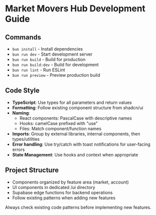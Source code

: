 # Market Movers Hub Development Guide

## Commands
- `bun install` - Install dependencies
- `bun run dev` - Start development server
- `bun run build` - Build for production
- `bun run build:dev` - Build for development
- `bun run lint` - Run ESLint
- `bun run preview` - Preview production build

## Code Style
- **TypeScript**: Use types for all parameters and return values
- **Formatting**: Follow existing component structure from shadcn/ui
- **Naming**:
  - React components: PascalCase with descriptive names
  - Hooks: camelCase prefixed with "use"
  - Files: Match component/function names
- **Imports**: Group by external libraries, internal components, then types/utilities
- **Error handling**: Use try/catch with toast notifications for user-facing errors
- **State Management**: Use hooks and context when appropriate

## Project Structure
- Components organized by feature area (market, account)
- UI components in dedicated /ui directory
- Supabase edge functions for backend operations
- Follow existing patterns when adding new features

Always check existing code patterns before implementing new features.